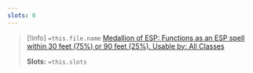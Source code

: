 ```yaml
---
slots: 0
---
```

> [!info]  `=this.file.name`
> [Medallion of ESP: Functions as an ESP spell within 30 feet (75%) or 90 feet (25%). Usable by: All Classes](<obsidian://open?vault=swords_and_wizardry_ref&file=SW Complete Revised PDF.pdf>)
> 
> **Slots:** `=this.slots`








